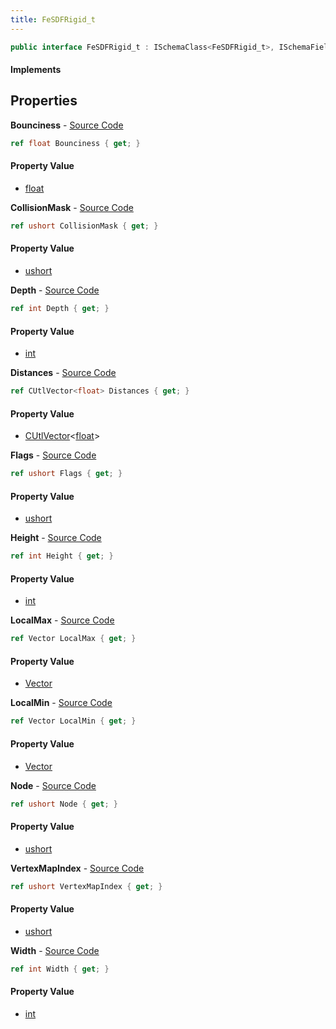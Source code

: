 ```yaml
---
title: FeSDFRigid_t
---
```


```csharp
public interface FeSDFRigid_t : ISchemaClass<FeSDFRigid_t>, ISchemaField, ISchemaClass, INativeHandle
```

#### Implements

## Properties

**Bounciness** - [Source Code](https://github.com/swiftly-solution/swiftlys2/blob/master/managed/src/SwiftlyS2.Generated/Schemas/Interfaces/FeSDFRigid_t.cs#L20)

```csharp
ref float Bounciness { get; }
```

#### Property Value

- [float](https://learn.microsoft.com/dotnet/api/system.single)

**CollisionMask** - [Source Code](https://github.com/swiftly-solution/swiftlys2/blob/master/managed/src/SwiftlyS2.Generated/Schemas/Interfaces/FeSDFRigid_t.cs#L24)

```csharp
ref ushort CollisionMask { get; }
```

#### Property Value

- [ushort](https://learn.microsoft.com/dotnet/api/system.uint16)

**Depth** - [Source Code](https://github.com/swiftly-solution/swiftlys2/blob/master/managed/src/SwiftlyS2.Generated/Schemas/Interfaces/FeSDFRigid_t.cs#L36)

```csharp
ref int Depth { get; }
```

#### Property Value

- [int](https://learn.microsoft.com/dotnet/api/system.int32)

**Distances** - [Source Code](https://github.com/swiftly-solution/swiftlys2/blob/master/managed/src/SwiftlyS2.Generated/Schemas/Interfaces/FeSDFRigid_t.cs#L30)

```csharp
ref CUtlVector<float> Distances { get; }
```

#### Property Value

- [CUtlVector](/docs/api/shared/natives/cutlvector-1)<[float](https://learn.microsoft.com/dotnet/api/system.single)>

**Flags** - [Source Code](https://github.com/swiftly-solution/swiftlys2/blob/master/managed/src/SwiftlyS2.Generated/Schemas/Interfaces/FeSDFRigid_t.cs#L28)

```csharp
ref ushort Flags { get; }
```

#### Property Value

- [ushort](https://learn.microsoft.com/dotnet/api/system.uint16)

**Height** - [Source Code](https://github.com/swiftly-solution/swiftlys2/blob/master/managed/src/SwiftlyS2.Generated/Schemas/Interfaces/FeSDFRigid_t.cs#L34)

```csharp
ref int Height { get; }
```

#### Property Value

- [int](https://learn.microsoft.com/dotnet/api/system.int32)

**LocalMax** - [Source Code](https://github.com/swiftly-solution/swiftlys2/blob/master/managed/src/SwiftlyS2.Generated/Schemas/Interfaces/FeSDFRigid_t.cs#L18)

```csharp
ref Vector LocalMax { get; }
```

#### Property Value

- [Vector](/docs/api/shared/natives/vector)

**LocalMin** - [Source Code](https://github.com/swiftly-solution/swiftlys2/blob/master/managed/src/SwiftlyS2.Generated/Schemas/Interfaces/FeSDFRigid_t.cs#L16)

```csharp
ref Vector LocalMin { get; }
```

#### Property Value

- [Vector](/docs/api/shared/natives/vector)

**Node** - [Source Code](https://github.com/swiftly-solution/swiftlys2/blob/master/managed/src/SwiftlyS2.Generated/Schemas/Interfaces/FeSDFRigid_t.cs#L22)

```csharp
ref ushort Node { get; }
```

#### Property Value

- [ushort](https://learn.microsoft.com/dotnet/api/system.uint16)

**VertexMapIndex** - [Source Code](https://github.com/swiftly-solution/swiftlys2/blob/master/managed/src/SwiftlyS2.Generated/Schemas/Interfaces/FeSDFRigid_t.cs#L26)

```csharp
ref ushort VertexMapIndex { get; }
```

#### Property Value

- [ushort](https://learn.microsoft.com/dotnet/api/system.uint16)

**Width** - [Source Code](https://github.com/swiftly-solution/swiftlys2/blob/master/managed/src/SwiftlyS2.Generated/Schemas/Interfaces/FeSDFRigid_t.cs#L32)

```csharp
ref int Width { get; }
```

#### Property Value

- [int](https://learn.microsoft.com/dotnet/api/system.int32)

